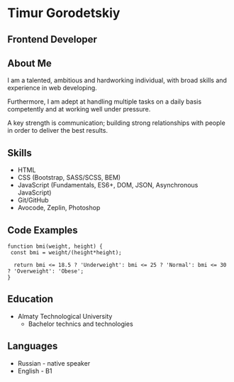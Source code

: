 # Timur Gorodetskiy
## Frontend Developer




## About Me
 I am a talented, ambitious and hardworking individual, with broad skills and experience in web developing.

Furthermore, I am adept at handling multiple tasks on a daily basis competently and at working well under pressure.

A key strength is communication; building strong relationships with people in order to deliver the best results.

## Skills
* HTML
* CSS (Bootstrap, SASS/SCSS, BEM)
* JavaScript (Fundamentals, ES6+, DOM, JSON, Asynchronous JavaScript)
* Git/GitHub
* Avocode, Zeplin, Photoshop

## Code Examples
```
function bmi(weight, height) {
 const bmi = weight/(height*height);
  
  return bmi <= 18.5 ? 'Underweight': bmi <= 25 ? 'Normal': bmi <= 30 ? 'Overweight': 'Obese';
}
```
## Education
* Almaty Technological University
  * Bachelor technics and technologies
## Languages  
* Russian - native speaker
* English - B1